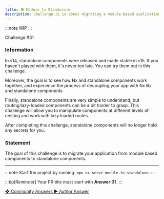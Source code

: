 ```yaml
---
title: 🟢 Module to Standalone
description: Challenge 31 is about migrating a module based application to a standalone application.
---
```


:::note
WIP
:::

<div class="chip">Challenge #31</div>

### Information

In v14, standalone components were released and made stable in v15. If you haven't played with them, it's never too late. You can try them out in this challenge.

Moreover, the goal is to see how Nx and standalone components work together, and experience the process of decoupling your app with Nx lib and standalone components.

Finally, standalone components are very simple to understand, but routing/lazy-loaded components can be a bit harder to grasp. This challenge will allow you to manipulate components at different levels of nesting and work with lazy loaded routes.

After completing this challenge, standalone components will no longer hold any secrets for you.

### Statement

The goal of this challenge is to migrate your application from module based components to standalone components.

---

:::note
Start the project by running: `npx nx serve module-to-standalone`.
:::

:::tip[Reminder]
Your PR title must start with <b>Answer:31</b>.
:::

<div class="article-footer">
  <a
    href="https://github.com/tomalaforge/angular-challenges/pulls?q=label%3A31+label%3Aanswer"
    alt="Module to Standalone community solutions">
    ❖ Community Answers
  </a>
  <a
    href='https://github.com/tomalaforge/angular-challenges/pulls?q=label%3A31+label%3A'
    alt="Module to Standalone solution author">
    ▶︎ Author Answer
  </a>
  </div>
